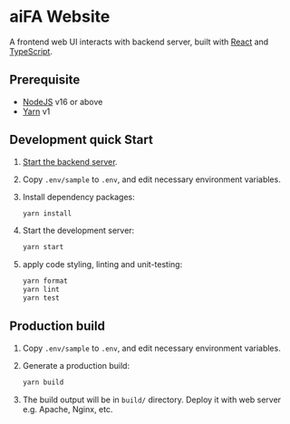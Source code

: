 # aiFA Website

A frontend web UI interacts with backend server, built with
[React](https://reactjs.org/) and
[TypeScript](https://www.typescriptlang.org/).

## Prerequisite

- [NodeJS](https://nodejs.org/en/download/) v16 or above
- [Yarn](https://classic.yarnpkg.com/lang/en/docs/install/) v1

## Development quick Start

1. [Start the backend server](../README.md).

2. Copy `.env/sample` to `.env`, and edit necessary environment variables.

3. Install dependency packages:

   ```bash
   yarn install
   ```

4. Start the development server:

   ```bash
   yarn start
   ```

5. apply code styling, linting and unit-testing:

   ```bash
   yarn format
   yarn lint
   yarn test
   ```

## Production build

1. Copy `.env/sample` to `.env`, and edit necessary environment variables.

2. Generate a production build:

   ```bash
   yarn build
   ```

3. The build output will be in `build/` directory.
   Deploy it with web server e.g. Apache, Nginx, etc.
